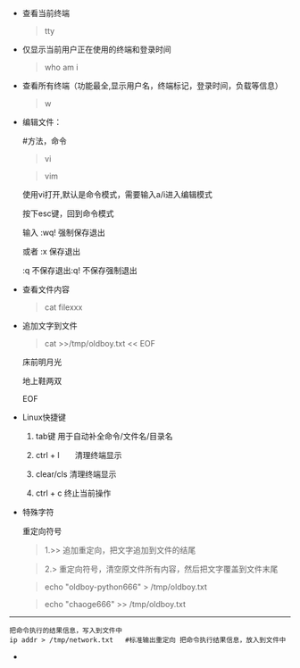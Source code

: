 * 查看当前终端
   > tty
* 仅显示当前用户正在使用的终端和登录时间
    > who am i
* 查看所有终端（功能最全,显示用户名，终端标记，登录时间，负载等信息）
    > w

* 编辑文件：
    
    #方法，命令
    > vi

    > vim

    使用vi打开,默认是命令模式，需要输入a/i进入编辑模式

    按下esc键，回到命令模式

    输入  :wq!  强制保存退出

    或者  :x 保存退出

    :q  不保存退出:q! 不保存强制退出

* 查看文件内容
    > cat filexxx

* 追加文字到文件
    > cat >>/tmp/oldboy.txt << EOF

    床前明月光

    地上鞋两双

    EOF

* Linux快捷键

    1. tab键    用于自动补全命令/文件名/目录名

    2. ctrl + l　　清理终端显示 

    3. clear/cls  清理终端显示

    4. ctrl + c 终止当前操作
* 特殊字符

   重定向符号
   > 1.>>    追加重定向，把文字追加到文件的结尾

   > 2.>     重定向符号，清空原文件所有内容，然后把文字覆盖到文件末尾

   >  echo "oldboy-python666" > /tmp/oldboy.txt

   >  echo "chaoge666" >> /tmp/oldboy.txt
------------------------------------
    把命令执行的结果信息，写入到文件中
    ip addr > /tmp/network.txt   #标准输出重定向 把命令执行结果信息，放入到文件中

* 